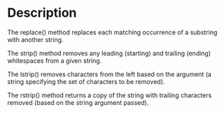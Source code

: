 # Description 


The replace() method replaces each matching occurrence of a substring with another string.

The strip() method removes any leading (starting) and trailing (ending) whitespaces from a given string.

The lstrip() removes characters from the left based on the argument (a string specifying the set of characters to be removed).

The rstrip() method returns a copy of the string with trailing characters removed (based on the string argument passed).